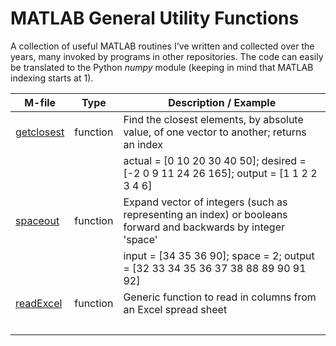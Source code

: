 # MATLAB General Utility Functions
A collection of useful MATLAB routines I've written and collected over the years, many invoked by programs in other repositories. The code can easily be translated to the Python _numpy_ module (keeping in mind that MATLAB indexing starts at 1).

M-file | Type | Description / Example
------ | -----| -----------
[getclosest](getclosest.m) | function | Find the closest elements, by absolute value, of one vector to another; returns an index
&nbsp; | &nbsp; | actual = [0 10 20 30 40 50]; desired = [-2 0 9 11 24 26 165]; output = [1 1 2 2 3 4 6]
[spaceout](spaceout.m) | function | Expand vector of integers (such as representing an index) or booleans forward and backwards by integer 'space'
&nbsp;  | &nbsp; | input = [34 35 36 90]; space = 2; output = [32 33 34 35 36 37 38 88 89 90 91 92]
[readExcel](readExcel.m) | function | Generic function to read in columns from an Excel spread sheet
&nbsp;  | &nbsp; | 



